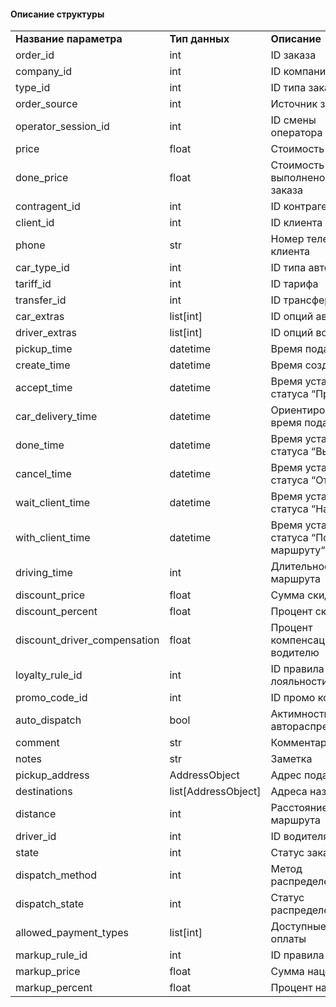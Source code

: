 #### Описание структуры

|     |     |     |
| --- | --- | --- |
| **Название параметра** | **Тип данных** | **Описание** |
| order_id | int | ID заказа |
| company_id | int | ID компании |
| type_id | int | ID типа заказа |
| order_source | int | Источник заказа |
| operator_session_id | int | ID смены оператора |
| price | float | Стоимость заказа |
| done_price | float | Стоимость выполненого заказа |
| contragent_id | int | ID контрагента |
| client_id | int | ID клиента |
| phone | str | Номер телефона клиента |
| car_type_id | int | ID типа авто |
| tariff_id | int | ID тарифа |
| transfer_id | int | ID трансфера |
| car_extras | list[int] | ID опций авто |
| driver_extras | list[int] | ID опций водителя |
| pickup_time | datetime | Время подачи |
| create_time | datetime | Время создания |
| accept_time | datetime | Время установки статуса “Принят“ |
| car_delivery_time | datetime | Ориентировочное время подачи авто |
| done_time | datetime | Время установки статуса “Выполнен“ |
| cancel_time | datetime | Время установки статуса “Отменен“ |
| wait_client_time | datetime | Время установки статуса “На месте“ |
| with_client_time | datetime | Время установки статуса “По маршруту“ |
| driving_time | int | Длительность маршрута |
| discount_price | float | Сумма скидки |
| discount_percent | float | Процент скидки |
| discount_driver_compensation | float | Процент компенсации водителю |
| loyalty_rule_id | int | ID правила лояльности |
| promo_code_id | int | ID промо кода |
| auto_dispatch | bool | Актимность автораспределения |
| comment | str | Комментарий |
| notes | str | Заметка |
| pickup_address | AddressObject | Адрес подачи |
| destinations | list[AddressObject] | Адреса назначения |
| distance | int | Расстояние маршрута |
| driver_id | int | ID водителя |
| state | int | Статус заказа |
| dispatch_method | int | Метод распределения |
| dispatch_state | int | Статус распределения |
| allowed_payment_types | list[int] | Доступные типы оплаты |
| markup_rule_id | int | ID правила наценки |
| markup_price | float | Сумма наценки |
| markup_percent | float | Процент наценки |
